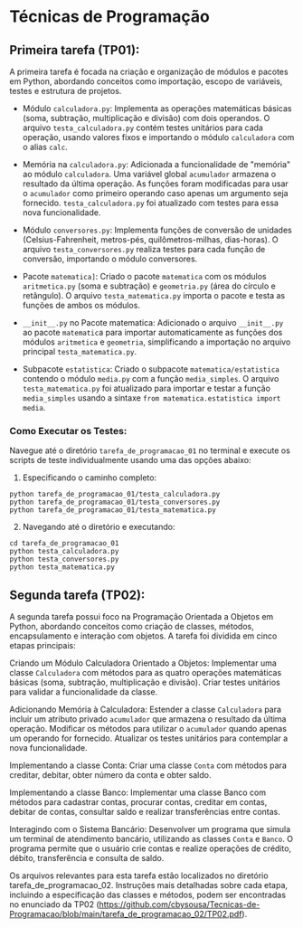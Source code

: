 # Técnicas de Programação

## Primeira tarefa (TP01):
A primeira tarefa é focada na criação e organização de módulos e pacotes em Python, abordando conceitos como importação, escopo de variáveis, testes e estrutura de projetos.

- Módulo `calculadora.py`: Implementa as operações matemáticas básicas (soma, subtração, multiplicação e divisão) com dois operandos. O arquivo `testa_calculadora.py` contém testes unitários para cada operação, usando valores fixos e importando o módulo `calculadora` com o alias `calc`.

- Memória na `calculadora.py`: Adicionada a funcionalidade de "memória" ao módulo `calculadora`. Uma variável global `acumulador` armazena o resultado da última operação. As funções foram modificadas para usar o `acumulador` como primeiro operando caso apenas um argumento seja fornecido. `testa_calculadora.py` foi atualizado com testes para essa nova funcionalidade.

- Módulo `conversores.py`: Implementa funções de conversão de unidades (Celsius-Fahrenheit, metros-pés, quilômetros-milhas, dias-horas). O arquivo `testa_conversores.py` realiza testes para cada função de conversão, importando o módulo conversores.

- Pacote `matematica]`: Criado o pacote `matematica` com os módulos `aritmetica.py` (soma e subtração) e `geometria.py` (área do círculo e retângulo). O arquivo `testa_matematica.py` importa o pacote e testa as funções de ambos os módulos.

- `__init__.py` no Pacote matematica: Adicionado o arquivo `__init__.py` ao pacote `matematic`a para importar automaticamente as funções dos módulos `aritmetica` e `geometria`, simplificando a importação no arquivo principal `testa_matematica.py`.

- Subpacote `estatistica`: Criado o subpacote `matematica/estatistica` contendo o módulo `media.py` com a função `media_simples`. O arquivo `testa_matematica.py` foi atualizado para importar e testar a função `media_simples` usando a sintaxe `from matematica.estatistica import media`.

### Como Executar os Testes:

Navegue até o diretório `tarefa_de_programacao_01` no terminal e execute os scripts de teste individualmente usando uma das opções abaixo:
1. Especificando o caminho completo:
```
python tarefa_de_programacao_01/testa_calculadora.py
python tarefa_de_programacao_01/testa_conversores.py
python tarefa_de_programacao_01/testa_matematica.py
```
2. Navegando até o diretório e executando:
```
cd tarefa_de_programacao_01
python testa_calculadora.py
python testa_conversores.py
python testa_matematica.py
```

## Segunda tarefa (TP02):
A segunda tarefa possui foco na Programação Orientada a Objetos em Python, abordando conceitos como criação de classes, métodos, encapsulamento e interação com objetos. A tarefa foi dividida em cinco etapas principais:

Criando um Módulo Calculadora Orientado a Objetos: Implementar uma classe `Calculadora` com métodos para as quatro operações matemáticas básicas (soma, subtração, multiplicação e divisão). Criar testes unitários para validar a funcionalidade da classe.

Adicionando Memória à Calculadora: Estender a classe `Calculadora` para incluir um atributo privado `acumulador` que armazena o resultado da última operação. Modificar os métodos para utilizar o `acumulador` quando apenas um operando for fornecido. Atualizar os testes unitários para contemplar a nova funcionalidade.

Implementando a classe Conta: Criar uma classe `Conta` com métodos para creditar, debitar, obter número da conta e obter saldo.

Implementando a classe Banco: Implementar uma classe Banco com métodos para cadastrar contas, procurar contas, creditar em contas, debitar de contas, consultar saldo e realizar transferências entre contas.

Interagindo com o Sistema Bancário: Desenvolver um programa que simula um terminal de atendimento bancário, utilizando as classes `Conta` e `Banco`. O programa permite que o usuário crie contas e realize operações de crédito, débito, transferência e consulta de saldo.

Os arquivos relevantes para esta tarefa estão localizados no diretório tarefa_de_programacao_02. Instruções mais detalhadas sobre cada etapa, incluindo a especificação das classes e métodos, podem ser encontradas no enunciado da TP02 (https://github.com/cbysousa/Tecnicas-de-Programacao/blob/main/tarefa_de_programacao_02/TP02.pdf).

